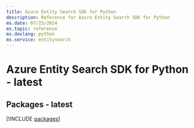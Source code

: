 ```yaml
---
title: Azure Entity Search SDK for Python
description: Reference for Azure Entity Search SDK for Python
ms.date: 07/25/2024
ms.topic: reference
ms.devlang: python
ms.service: entitysearch
---
```

# Azure Entity Search SDK for Python - latest
## Packages - latest
[!INCLUDE [packages](entity-search-index.md)]